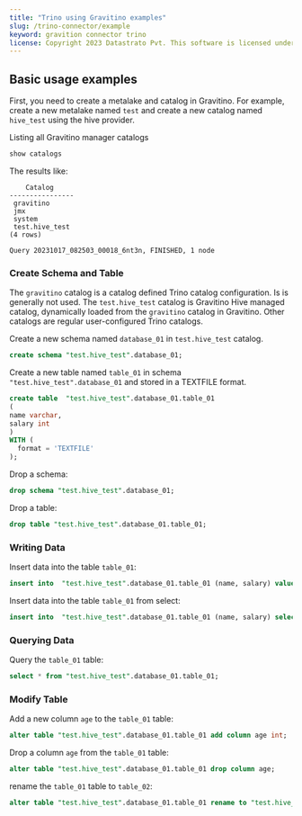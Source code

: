 ```yaml
---
title: "Trino using Gravitino examples"
slug: /trino-connector/example
keyword: gravition connector trino
license: Copyright 2023 Datastrato Pvt. This software is licensed under the Apache License version 2.
---
```

## Basic usage examples

First, you need to create a metalake and catalog in Gravitino.
For example, create a new metalake named `test` and create a new catalog named `hive_test` using the hive provider.

Listing all Gravitino manager catalogs

```sql
show catalogs
```

The results like:

```text
    Catalog
----------------
 gravitino
 jmx
 system
 test.hive_test
(4 rows)

Query 20231017_082503_00018_6nt3n, FINISHED, 1 node
```

### Create Schema and Table

The `gravitino` catalog is a catalog defined Trino catalog configuration.
Is is generally not used.
The `test.hive_test` catalog is Gravitino Hive managed catalog,
dynamically loaded from the `gravitino` catalog in Gravitino.
Other catalogs are regular user-configured Trino catalogs.

Create a new schema named `database_01` in `test.hive_test` catalog.

```sql
create schema "test.hive_test".database_01;
```

Create a new table named `table_01` in schema `"test.hive_test".database_01` and stored in a TEXTFILE format.

```sql
create table  "test.hive_test".database_01.table_01
(
name varchar,
salary int
)
WITH (
  format = 'TEXTFILE'
);
```

Drop a schema:

```sql
drop schema "test.hive_test".database_01;
```

Drop a table:

```sql
drop table "test.hive_test".database_01.table_01;
```



### Writing Data
Insert data into the table `table_01`:

```sql
insert into  "test.hive_test".database_01.table_01 (name, salary) values ('ice', 12);
```

Insert data into the table `table_01` from select:

```sql
insert into  "test.hive_test".database_01.table_01 (name, salary) select * from "test.hive_test".database_01.table_01;
```

### Querying Data

Query the `table_01` table:

```sql
select * from "test.hive_test".database_01.table_01;
```


### Modify Table

Add a new column `age` to the `table_01` table:

```sql
alter table "test.hive_test".database_01.table_01 add column age int;
```

Drop a column `age` from the `table_01` table:

```sql
alter table "test.hive_test".database_01.table_01 drop column age;
```

rename the `table_01` table to `table_02`:

```sql
alter table "test.hive_test".database_01.table_01 rename to "test.hive_test".database_01.table_02;
```
